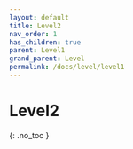 ```yaml
---
layout: default
title: Level2
nav_order: 1
has_children: true
parent: Level1
grand_parent: Level
permalink: /docs/level/level1
---
```


# Level2
{: .no_toc }